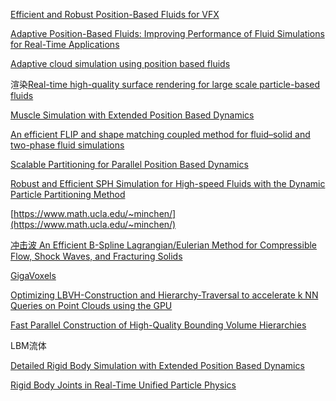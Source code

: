 [Efficient and Robust Position-Based Fluids for VFX](https://www.semanticscholar.org/paper/Efficient-and-Robust-Position-Based-Fluids-for-VFX-Aldu%C3%A1n-Tena/eddf01e84965816c25fe3cf07cff5925540290a1)    

[Adaptive Position-Based Fluids: Improving Performance of Fluid Simulations for Real-Time Applications](https://www.semanticscholar.org/paper/Adaptive-Position-Based-Fluids%3A-Improving-of-Fluid-K%C3%B6ster-Kr%C3%BCger/4dbd259055d1cc20e7f472378fd394cd70f58ade)  

[Adaptive cloud simulation using position based fluids](https://www.semanticscholar.org/paper/Adaptive-cloud-simulation-using-position-based-Barbosa-Dobashi/0c5291ffb6e3c79fec20cbec45ffacff7dbbf901)  


渲染[Real-time high-quality surface rendering for large scale particle-based fluids](https://www.semanticscholar.org/paper/Real-time-high-quality-surface-rendering-for-large-Xiao-Zhang/a04191cc08810e4ba2a69e1a4c5679f2a5890b1c)  

[Muscle Simulation with Extended Position Based Dynamics](https://www.semanticscholar.org/paper/Muscle-Simulation-with-Extended-Position-Based-Romeo-Monteagudo/7e4b1f71b1fdf0f7d6977fdfa1199a9007f7458b)   

[An efficient FLIP and shape matching coupled method for fluid–solid and two-phase fluid simulations](https://www.semanticscholar.org/paper/An-efficient-FLIP-and-shape-matching-coupled-method-Gao-Li/6d977c2d65f65fc3d731b55c8bcfca7ea618ae44)  

[Scalable Partitioning for Parallel Position Based Dynamics](https://www.semanticscholar.org/paper/Scalable-Partitioning-for-Parallel-Position-Based-Fratarcangeli-Pellacini/e0e52176ae6adddc1435e4ede407ceb7ba83baee)   

[Robust and Efficient SPH Simulation for High-speed Fluids with the Dynamic Particle Partitioning Method](https://www.semanticscholar.org/paper/Robust-and-Efficient-SPH-Simulation-for-High-speed-Zheng-Gao/2b0ba3fb26b7bf7eb5d7900419e99a8f48ab11cd)  

[https://www.math.ucla.edu/~minchen/](https://www.math.ucla.edu/~minchen/)  

[冲击波 An Efficient B-Spline Lagrangian/Eulerian Method for Compressible Flow, Shock Waves, and Fracturing Solids](https://dl.acm.org/doi/10.1145/3519595)   


[GigaVoxels](http://maverick.inria.fr/Publications/2013/Gue13/S3335_PascalGuehl.pdf)  

[Optimizing LBVH-Construction and Hierarchy-Traversal to accelerate k NN Queries on Point Clouds using the GPU](https://onlinelibrary.wiley.com/doi/full/10.1111/cgf.14177)  

[Fast Parallel Construction of High-Quality Bounding Volume Hierarchies](https://research.nvidia.com/sites/default/files/pubs/2013-07_Fast-Parallel-Construction/karras2013hpg_paper.pdf)  


LBM流体


[Detailed Rigid Body Simulation with Extended Position Based Dynamics](https://www.semanticscholar.org/paper/Detailed-Rigid-Body-Simulation-with-Extended-Based-M%C3%BCller-Macklin/a3034e211b4ea7b66059c85c57a4e6335e56fe07)  


[Rigid Body Joints in Real-Time Unified Particle Physics](http://www.zemris.fer.hr/~zeljkam/radovi/18_EG.pdf)